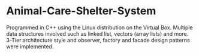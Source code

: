 # Animal-Care-Shelter-System
Programmed in C++ using the Linux distribution on the Virtual Box. Multiple data structures involved such as linked list, vectors (array lists) and more. 3-Tier architecture style and observer, factory and facade design patterns were implemented. 
